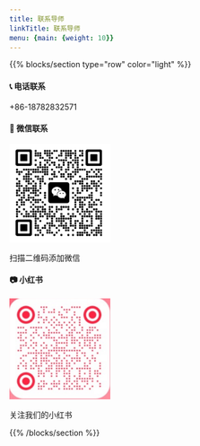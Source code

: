 ```yaml
---
title: 联系导师
linkTitle: 联系导师
menu: {main: {weight: 10}}
---
```

{{% blocks/section type="row" color="light" %}}
<div class="row text-center w-100">
  
  <!-- 电话 -->
  <div class="col-md-4">
    <h4>📞 电话联系</h4>
    <p class="fs-5 fw-bold">+86-18782832571</p>
  </div>

  <!-- 微信 -->
  <div class="col-md-4">
    <h4>📲 微信联系</h4>
    <img src="wechat-qr.jpg" alt="微信二维码" width="180" class="img-fluid rounded shadow-sm">
    <p class="mt-2">扫描二维码添加微信</p>
  </div>

  <!-- 小红书 -->
  <div class="col-md-4">
    <h4>📷 小红书</h4>
    <img src="xiaohongshu_qr.jpg" alt="小红书二维码" width="180" class="img-fluid rounded shadow-sm">
    <p class="mt-2">关注我们的小红书</p>
  </div>

</div>
{{% /blocks/section %}}
